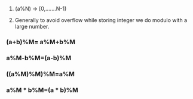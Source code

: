 
1. (a%N)  -> [0,.......N-1)

2. Generally to avoid overflow while storing integer we do modulo with a large number.


### (a+b)%M= a%M+b%M
###  a%M-b%M=(a-b)%M
### ((a%M)%M)%M=a%M
### a%M * b%M=(a * b)%M



